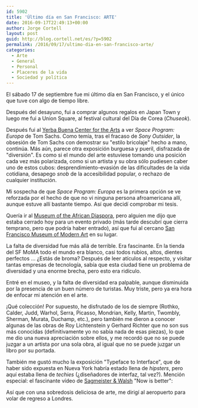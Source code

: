 ```yaml
---
id: 5902
title: 'Último día en San Francisco: ARTE'
date: 2016-09-17T22:49:13+00:00
author: Jorge Cortell
layout: post
guid: http://blog.cortell.net/es/?p=5902
permalink: /2016/09/17/ultimo-dia-en-san-francisco-arte/
categories:
  - Arte
  - General
  - Personal
  - Placeres de la vida
  - Sociedad y polí­tica
---
```

El sábado 17 de septiembre fue mi último día en San Francisco, y el único que tuve con algo de tiempo libre.

Después del desayuno, fui a comprar algunos regalos en Japan Town y luego me fui a Union Square, al festival cultural del Día de Corea (_Chuseok_).

Después fui al [Yerba Buena Center for the Arts](https://www.ybca.org/) a ver<span> </span>_Space Program: Europa_ de Tom Sachs. Como temía, tras el fracaso de _Sony Outsider_, la obsesión de Tom Sachs con demostrar su "estilo bricolaje" hecho a mano, continúa. Más aún, parece otra exposición burguesa y pueril, disfrazada de "diversión". Es como si el mundo del arte estuviese tomando una posición cada vez más polarizada, como si un artista y su obra sólo pudiesen caber uno de estos cubos: desprendimiento-evasión de las dificultades de la vida cotidiana, desapego _snob_ de la accesibilidad popular, o rechazo de cualquier institución.

Mi sospecha de que _Space Program: Europa_ es la primera opción se ve reforzada por el hecho de que no vi ninguna persona afroamericana allí, aunque estuve allí bastante tiempo. Así que decidí comprobar mi tesis.

Quería ir al [Museum of the African Diaspora](http://www.moadsf.org/), pero alguien me dijo que estaba cerrado hoy para un evento privado (más tarde descubrí que cierra temprano, pero que podría haber entrado), así que fui al cercano [San Francisco Museum of Modern Art](https://www.sfmoma.org/) en su lugar.

La falta de diversidad fue más allá de terrible. Era fascinante. En la tienda del SF MoMA todo el mundo era blanco, casi todos rubios, altos, dientes perfectos ... ¿Estás de broma? Después de leer atículos al respecto, y visitar tantas empresas de tecnología, sabía que esta ciudad tiene un problema de diversidad y una enorme brecha, pero esto era ridículo.

Entré en el museo, y la falta de diversidad era palpable, aunque disminuida por la presencia de un buen número de turistas. Muy triste, pero ya era hora de enfocar mi atención en el arte.

¡Qué colección! Por supuesto, he disfrutado de los de siempre (Rothko, Calder, Judd, Warhol, Serra, Picasso, Mondrian, Kelly, Martin, Twombly, Sherman, Murata, Duchamp, etc.), pero también me dieron a conocer algunas de las obras de Roy Lichtenstein y Gerhard Richter que no son sus más conocidas (definitivamente yo no sabía nada de esas piezas), lo que me dio una nueva apreciación sobre ellos, y me recordó que no se puede juzgar a un artista por una sola obra, al igual que no se puede juzgar un libro por su portada.

También me gustó mucho la exposición "<span>Typeface to Interface</span>", que de haber sido expuesta en Nueva York habría estado llena de _hipsters_, pero aquí estaba llena de _techies_ (¿diseñadores de interfaz, tal vez?). Mención especial: el fascinante vídeo de [Sagmeister & Walsh](http://sagmeisterwalsh.com/) "Now is better":



Así que con una sobredosis deliciosa de arte, me dirigí al aeropuerto para volar de regreso a Londres.